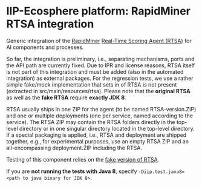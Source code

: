 # IIP-Ecosphere platform: RapidMiner RTSA integration

Generic integration of the [RapidMiner](https://rapidminer.com) [Real-Time Scoring Agent (RTSA)](https://docs.rapidminer.com/latest/scoring-agent/install/) for AI components and processes.

So far, the integration is preliminary, i.e., separating mechanisms, ports and the API path are currently fixed. Due to IPR and license reasons, RTSA itself is not part of this integration and must be added (also in the automated  integration) as external packages. For the regression tests, we use a rather simple fake/mock implementation that sets in of RTSA is not present (extracted in src/main/resources/rtsa). Please note that the **original RTSA** as well as the **fake RTSA** require **exactly JDK 8**.

RTSA usually ships in one ZIP for the agent (to be named RTSA-version.ZIP) and one or multiple deployments (one per service, named according to the service). The RTSA ZIP may contain the RTSA folders directly in the top-level directory or in one singular directory located in the top-level directory. If a special packaging is applied, i.e., RTSA and deployment are shipped together, e.g., for experimental purposes, use an empty RTSA ZIP and an all-encompassing deployment.ZIP including the RTSA.

Testing of this component relies on the [fake version of RTSA](../kiServices.rapidminer.rtsaFake/README.md).

If you are **not running the tests with Java 8**, specify `-Diip.test.java8=<path to java binary for JDK 8>`.

